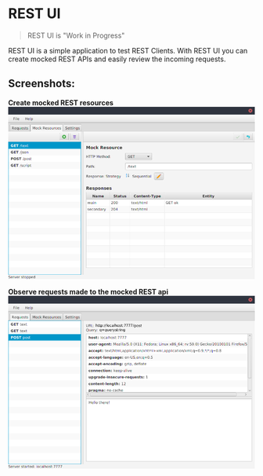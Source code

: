 # REST UI
> REST UI is "Work in Progress"

REST UI is a simple application to test REST Clients. With REST UI you can create mocked REST APIs and easily review the incoming requests.

## Screenshots:

**Create mocked REST resources**
![RequestsView](./screenshots/MockResources.png)

**Observe requests made to the mocked REST api** 
![RequestsView](./screenshots/Requests.png)